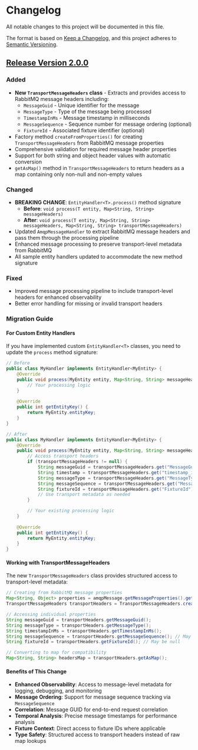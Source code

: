 # Changelog

All notable changes to this project will be documented in this file.

The format is based on [Keep a Changelog](https://keepachangelog.com/en/1.0.0/),
and this project adheres to [Semantic Versioning](https://semver.org/spec/v2.0.0.html).

## [Release Version 2.0.0]

### Added

- **New `TransportMessageHeaders` class** - Extracts and provides access to RabbitMQ message headers including:
  - `MessageGuid` - Unique identifier for the message
  - `MessageType` - Type of the message being processed  
  - `TimestampInMs` - Message timestamp in milliseconds
  - `MessageSequence` - Sequence number for message ordering (optional)
  - `FixtureId` - Associated fixture identifier (optional)
- Factory method `createFromProperties()` for creating `TransportMessageHeaders` from RabbitMQ message properties
- Comprehensive validation for required message header properties
- Support for both string and object header values with automatic conversion
- `getAsMap()` method in `TransportMessageHeaders` to return headers as a map containing only non-null and non-empty values

### Changed

- **BREAKING CHANGE**: `EntityHandler<T>.process()` method signature
  - **Before**: `void process(T entity, Map<String, String> messageHeaders)`
  - **After**: `void process(T entity, Map<String, String> messageHeaders, Map<String, String> transportMessageHeaders)`
- Updated `AmqpMessageHandler` to extract RabbitMQ message headers and pass them through the processing pipeline
- Enhanced message processing to preserve transport-level metadata from RabbitMQ
- All sample entity handlers updated to accommodate the new method signature

### Fixed

- Improved message processing pipeline to include transport-level headers for enhanced observability
- Better error handling for missing or invalid transport headers

### Migration Guide

#### For Custom Entity Handlers

If you have implemented custom `EntityHandler<T>` classes, you need to update the `process` method signature:

```java
// Before
public class MyHandler implements EntityHandler<MyEntity> {
    @Override
    public void process(MyEntity entity, Map<String, String> messageHeaders) {
        // Your processing logic
    }
    
    @Override
    public int getEntityKey() {
        return MyEntity.entityKey;
    }
}

// After  
public class MyHandler implements EntityHandler<MyEntity> {
    @Override
    public void process(MyEntity entity, Map<String, String> messageHeaders, Map<String, String> transportMessageHeaders) {
        // Access transport headers
        if (transportMessageHeaders != null) {
            String messageGuid = transportMessageHeaders.get("MessageGuid");
            String timestamp = transportMessageHeaders.get("timestamp_in_ms");
            String messageType = transportMessageHeaders.get("MessageType");
            String messageSequence = transportMessageHeaders.get("MessageSequence");
            String fixtureId = transportMessageHeaders.get("FixtureId");
            // Use transport metadata as needed
        }

        // Your existing processing logic
    }
    
    @Override
    public int getEntityKey() {
        return MyEntity.entityKey;
    }
}
```

#### Working with TransportMessageHeaders

The new `TransportMessageHeaders` class provides structured access to transport-level metadata:

```java
// Creating from RabbitMQ message properties
Map<String, Object> properties = amqpMessage.getMessageProperties().getHeaders();
TransportMessageHeaders transportHeaders = TransportMessageHeaders.createFromProperties(properties);

// Accessing individual properties
String messageGuid = transportHeaders.getMessageGuid();
String messageType = transportHeaders.getMessageType();
String timestampInMs = transportHeaders.getTimestampInMs();
String messageSequence = transportHeaders.getMessageSequence(); // May be null
String fixtureId = transportHeaders.getFixtureId(); // May be null

// Converting to map for compatibility
Map<String, String> headersMap = transportHeaders.getAsMap();
```

#### Benefits of This Change

- **Enhanced Observability**: Access to message-level metadata for logging, debugging, and monitoring
- **Message Ordering**: Support for message sequence tracking via `MessageSequence`
- **Correlation**: Message GUID for end-to-end request correlation
- **Temporal Analysis**: Precise message timestamps for performance analysis
- **Fixture Context**: Direct access to fixture IDs where applicable
- **Type Safety**: Structured access to transport headers instead of raw map lookups

[Release Version 2.0.0]: https://github.com/lsportsltd/trade360-java-sdk/releases/tag/trade360-java-sdk-2.0.0
